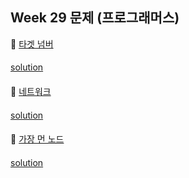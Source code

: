 ## Week 29 문제 (프로그래머스)

👀 [타겟 넘버](https://programmers.co.kr/learn/courses/30/lessons/43165)
####
[solution](https://github.com/wishJinit/Algorithm-Programmers/blob/master/Q43165.java)
####

👀 [네트워크](https://programmers.co.kr/learn/courses/30/lessons/43162)
####
[solution](https://github.com/wishJinit/Algorithm-Programmers/blob/master/Q43162.java)
####

👀 [가장 먼 노드](https://programmers.co.kr/learn/courses/30/lessons/49189)
####
[solution](https://github.com/wishJinit/Algorithm-Programmers/blob/master/Q49189.java)
####
